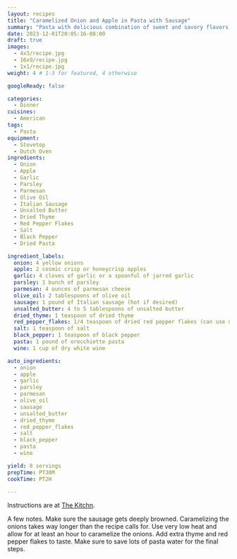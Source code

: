 ```yaml
---
layout: recipes
title: "Caramelized Onion and Apple in Pasta with Sausage"
summary: "Pasta with delicious combination of sweet and savory flavors from caramelized onions and apples"
date: 2023-12-01T20:05:16-08:00
draft: true
images:
  - 4x3/recipe.jpg
  - 16x9/recipe.jpg
  - 1x1/recipe.jpg
weight: 4 # 1-3 for featured, 4 otherwise

googleReady: false

categories:
  - Dinner
cuisines:
  - American
tags:
  - Pasta
equipment:
  - Stovetop
  - Dutch Oven
ingredients:
  - Onion
  - Apple
  - Garlic
  - Parsley
  - Parmesan
  - Olive Oil
  - Italian Sausage
  - Unsalted Butter
  - Dried Thyme
  - Red Pepper Flakes
  - Salt
  - Black Pepper
  - Dried Pasta

ingredient_labels:
  onion: 4 yellow onions
  apple: 2 cosmic crisp or honeycrisp apples
  garlic: 4 cloves of garlic or a spoonful of jarred garlic
  parsley: 1 bunch of parsley
  parmesan: 4 ounces of parmesan cheese
  olive_oil: 2 tablespoons of olive oil
  sausage: 1 pound of Italian sausage (hot if desired)
  unsalted_butter: 4 to 5 tablespoons of unsalted butter
  dried_thyme: 1 teaspoon of dried thyme
  red_pepper_flakes: 1/4 teaspoon of dried red pepper flakes (can use more for desired spiciness)
  salt: 1 teaspoon of salt
  black_pepper: 1 teaspoon of black pepper
  pasta: 1 pound of orecchiette pasta
  wine: 1 cup of dry white wine

auto_ingredients:
  - onion
  - apple
  - garlic
  - parsley
  - parmesan
  - olive_oil
  - sausage
  - unsalted_butter
  - dried_thyme
  - red_pepper_flakes
  - salt
  - black_pepper
  - pasta
  - wine

yield: 8 servings
prepTime: PT30M
cookTime: PT2H

---
```


Instructions are at [The Kitchn](https://www.thekitchn.com/caramelized-onion-apple-sausage-pasta-recipe-23213304).

A few notes. Make sure the sausage gets deeply browned. Caramelizing the onions takes way longer than the recipe calls 
for. Use very low heat and allow for at least an hour to caramelize the onions. Add extra thyme and red pepper flakes to 
taste. Make sure to save lots of pasta water for the final steps.
